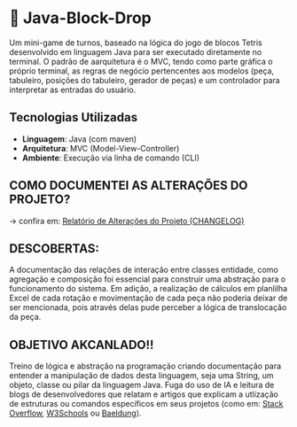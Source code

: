 # 🧱 Java-Block-Drop

Um mini-game de turnos, baseado na lógica do jogo de blocos Tetris desenvolvido em linguagem Java para ser executado diretamente no terminal.
O padrão de aarquitetura é o MVC, tendo como parte gráfica o próprio terminal, as regras de negócio pertencentes aos modelos (peça, tabuleiro, posições do tabuleiro, gerador de peças) e um controlador para interpretar as entradas do usuário.

## Tecnologias Utilizadas

- **Linguagem**: Java (com maven)
- **Arquitetura**: MVC (Model-View-Controller)
- **Ambiente**: Execução via linha de comando (CLI)

## COMO DOCUMENTEI AS ALTERAÇÕES DO PROJETO?
-> confira em: [Relatório de Alterações do Projeto (CHANGELOG)](https://github.com/gabriellatcc/Java-Block-Drop/blob/main/CHANGELOG.md)
## DESCOBERTAS:
A documentação das relações de interação entre classes entidade, como agregação e composição foi essencial para construir uma abstração para o funcionamento do sistema.
Em adição, a realização de cálculos em planlilha Excel de cada rotação e movimentação de cada peça não poderia deixar de ser mencionada, pois através delas pude perceber a lógica de translocação da peça.

## OBJETIVO AKCANLADO!!
Treino de lógica e abstração na programação criando documentação para entender a manipulação de dados desta linguagem, seja uma String, um objeto, classe ou pilar da linguagem Java.
Fuga do uso de IA e leitura de blogs de desenvolvedores que relatam e artigos que explicam a utlização de estruturas ou comandos específicos em seus projetos (como em: [Stack Overflow](https://stackoverflow.com/questions),
[W3Schools](https://www.w3schools.com/java/default.asp) ou
[Baeldung](https://www.baeldung.com/java-generating-random-numbers-in-range)).
